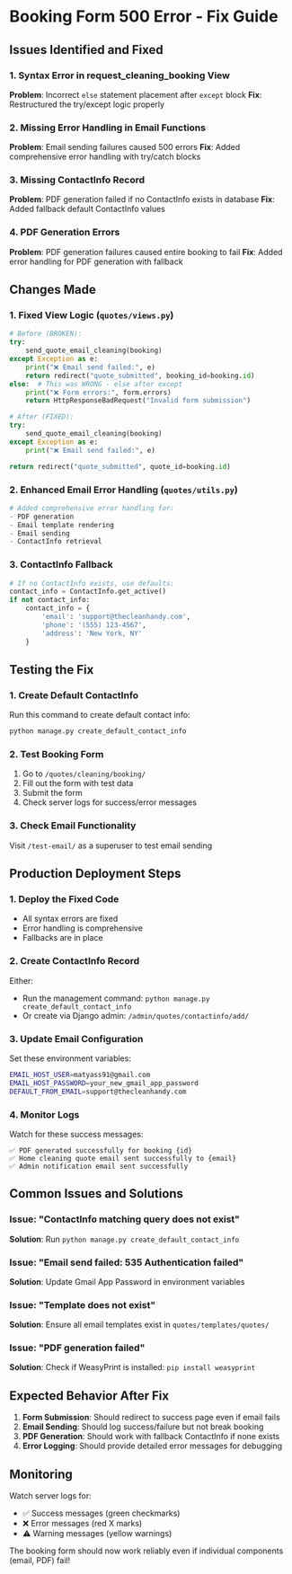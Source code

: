 # Booking Form 500 Error - Fix Guide

## Issues Identified and Fixed

### 1. **Syntax Error in request_cleaning_booking View**
**Problem**: Incorrect `else` statement placement after `except` block
**Fix**: Restructured the try/except logic properly

### 2. **Missing Error Handling in Email Functions**
**Problem**: Email sending failures caused 500 errors
**Fix**: Added comprehensive error handling with try/catch blocks

### 3. **Missing ContactInfo Record**
**Problem**: PDF generation failed if no ContactInfo exists in database
**Fix**: Added fallback default ContactInfo values

### 4. **PDF Generation Errors**
**Problem**: PDF generation failures caused entire booking to fail
**Fix**: Added error handling for PDF generation with fallback

## Changes Made

### 1. Fixed View Logic (`quotes/views.py`)
```python
# Before (BROKEN):
try:
    send_quote_email_cleaning(booking)
except Exception as e:
    print("❌ Email send failed:", e)
    return redirect("quote_submitted", booking_id=booking.id)
else:  # This was WRONG - else after except
    print("❌ Form errors:", form.errors)
    return HttpResponseBadRequest("Invalid form submission")

# After (FIXED):
try:
    send_quote_email_cleaning(booking)
except Exception as e:
    print("❌ Email send failed:", e)

return redirect("quote_submitted", quote_id=booking.id)
```

### 2. Enhanced Email Error Handling (`quotes/utils.py`)
```python
# Added comprehensive error handling for:
- PDF generation
- Email template rendering
- Email sending
- ContactInfo retrieval
```

### 3. ContactInfo Fallback
```python
# If no ContactInfo exists, use defaults:
contact_info = ContactInfo.get_active()
if not contact_info:
    contact_info = {
        'email': 'support@thecleanhandy.com',
        'phone': '(555) 123-4567',
        'address': 'New York, NY'
    }
```

## Testing the Fix

### 1. **Create Default ContactInfo**
Run this command to create default contact info:
```bash
python manage.py create_default_contact_info
```

### 2. **Test Booking Form**
1. Go to `/quotes/cleaning/booking/`
2. Fill out the form with test data
3. Submit the form
4. Check server logs for success/error messages

### 3. **Check Email Functionality**
Visit `/test-email/` as a superuser to test email sending

## Production Deployment Steps

### 1. **Deploy the Fixed Code**
- All syntax errors are fixed
- Error handling is comprehensive
- Fallbacks are in place

### 2. **Create ContactInfo Record**
Either:
- Run the management command: `python manage.py create_default_contact_info`
- Or create via Django admin: `/admin/quotes/contactinfo/add/`

### 3. **Update Email Configuration**
Set these environment variables:
```bash
EMAIL_HOST_USER=matyass91@gmail.com
EMAIL_HOST_PASSWORD=your_new_gmail_app_password
DEFAULT_FROM_EMAIL=support@thecleanhandy.com
```

### 4. **Monitor Logs**
Watch for these success messages:
```
✅ PDF generated successfully for booking {id}
✅ Home cleaning quote email sent successfully to {email}
✅ Admin notification email sent successfully
```

## Common Issues and Solutions

### Issue: "ContactInfo matching query does not exist"
**Solution**: Run `python manage.py create_default_contact_info`

### Issue: "Email send failed: 535 Authentication failed"
**Solution**: Update Gmail App Password in environment variables

### Issue: "Template does not exist"
**Solution**: Ensure all email templates exist in `quotes/templates/quotes/`

### Issue: "PDF generation failed"
**Solution**: Check if WeasyPrint is installed: `pip install weasyprint`

## Expected Behavior After Fix

1. **Form Submission**: Should redirect to success page even if email fails
2. **Email Sending**: Should log success/failure but not break booking
3. **PDF Generation**: Should work with fallback ContactInfo if none exists
4. **Error Logging**: Should provide detailed error messages for debugging

## Monitoring

Watch server logs for:
- ✅ Success messages (green checkmarks)
- ❌ Error messages (red X marks)
- ⚠️ Warning messages (yellow warnings)

The booking form should now work reliably even if individual components (email, PDF) fail!
